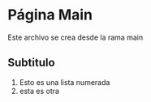 # Página Main

Este archivo se crea desde la rama main

## Subtitulo

1. Esto es una lista numerada
2. esta es otra